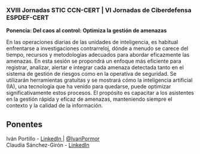 <h3> XVIII Jornadas STIC CCN-CERT | VI Jornadas de Ciberdefensa ESPDEF-CERT</h3>

<b>Ponencia: Del caos al control: Optimiza la gestión de amenazas</b>

En las operaciones diarias de las unidades de inteligencia, es habitual enfrentarse a investigaciones contrarreloj, dónde a menudo se carece del tiempo, recursos y metodologías adecuados para abordar eficazmente las amenazas. En esta sesión se propondrá un enfoque más eficiente para registrar, analizar, alertar e integrar cada amenaza detectada tanto en el sistema de gestión de riesgos como en la operativa de seguridad. Se utilizarán herramientas gratuitas y se mostrará cómo la inteligencia artificial (IA), una tecnología que ha venido para quedarse, puede optimizar significativamente estos procesos. El propósito es capacitar a los asistentes en la gestión rápida y eficaz de amenazas, manteniendo siempre el contexto y la calidad de la información.

<h2> Ponentes</h2>

Iván Portillo - <a href=https://www.linkedin.com/in/ivanportillomorales> LinkedIn </a> | <a href=https://twitter.com/ivanPorMor>@IvanPormor</a>
<br>
Claudia Sánchez-Girón  - <a href=https://www.linkedin.com/in/claudia-s%C3%A1nchez-gir%C3%B3n-l%C3%B3pez-0a2094a0> LinkedIn </a>
